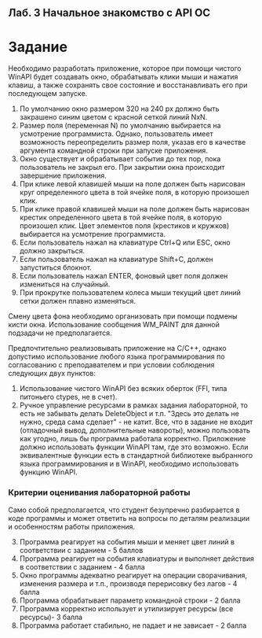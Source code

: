 ## Лаб. 3 Начальное знакомство с API ОС
# Задание
Необходимо разработать приложение, которое при помощи чистого WinAPI будет создавать окно, обрабатывать клики
мыши и нажатия клавиш, а также сохранять свое состояние и восстанавливать его при последующем запуске.
1) По умолчанию окно размером 320 на 240 px должно быть закрашено синим цветом с красной сеткой линий NxN.
2) Размер поля (переменная N) по умолчанию выбирается на усмотрение программиста. Однако, пользователь
имеет возможность переопределить размер поля, указав его в качестве аргумента командной строки при запуске
приложения.
3) Окно существует и обрабатывает события до тех пор, пока пользователь не закрыл его. При закрытии окна
происходит завершение приложения.
4) При клике левой клавишей мыши на поле должен быть нарисован круг определенного цвета в той ячейке поля, в
которую произошел клик.
5) При клике правой клавишей мыши на поле должен быть нарисован крестик определенного цвета в той ячейке поля,
в которую произошел клик. Цвет элементов поля (крестиков и кружков) выбирается на усмотрение программиста.
6) Если пользователь нажал на клавиатуре Ctrl+Q или ESC, окно должно закрыться.
7) Если пользователь нажал на клавиатуре Shift+C, должен запуститься блокнот.
8) Если пользователь нажал ENTER, фоновый цвет поля должен измениться на случайный.
9) При прокрутке пользователем колеса мыши текущий цвет линий сетки должен плавно изменяться.
    
Смену цвета фона необходимо организовать при помощи подмены кисти окна. Использование сообщения WM_PAINT
для данной подзадачи не предполагается.


Предпочтительно реализовывать приложение на C/C++, однако допустимо использование любого языка программирования по согласованию с преподавателем и при условии соблюдения следующих двух пунктов:
1. Использование чистого WinAPI без всяких оберток (FFI, типа питоньего ctypes, не в счет).
2. Ручное управление ресурсами в рамках задания лабораторной, то есть не забывать делать DeleteObject и т.п.
"Здесь это делать не нужно, среда сама сделает" - не катит. Все, что в задание не входит (отладочный вывод,
дополнительные навороты), можно пользовать как угодно, лишь бы программа работала корректно.
Приложение должно использовать функции WinAPI там, где это возможно. Если эквивалентные функции есть в
стандартной библиотеке выбранного языка программирования и в WinAPI, необходимо использовать функцию WinAPI.

### Критерии оценивания лабораторной работы

Само собой предполагается, что студент безупречно разбирается в коде программы и может ответить на вопросы по
деталям реализации и особенностям работы приложения.

3) Программа реагирует на события мыши и меняет цвет линий в соответствии с заданием - 5 баллов
4) Программа реагирует на события клавиатуры и выполняет действия в соответствии с заданием - 4 балла
5) Окно программы адекватно реагирует на операции сворачивания, изменения размера и т.п., производя перерисовку
без лагов - 4 балла
6) Программа обрабатывает параметр командной строки - 2 балла
7)  Программа корректно использует и утилизирует ресурсы (все ресурсы)- 3 балла
8)  Программа работает стабильно, не падает и не зависает - 2 балла
